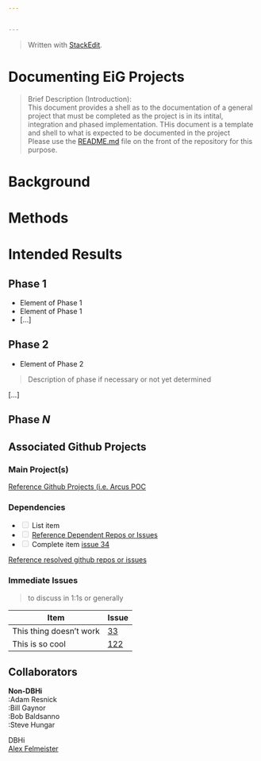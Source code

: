 ```yaml
---


---
```


<blockquote>
<p>Written with <a href="https://stackedit.io/">StackEdit</a>.</p>
</blockquote>
<h1 id="documenting-eig-projects-title">Documenting EiG Projects <title></title></h1>
<blockquote>
<p>Brief Description (Introduction):<br>
This document provides a shell as to the documentation of a general project that must be completed as the project is in its intital, integration and phased implementation. THis document is a template and shell to what is expected to be documented in the project<br>
Please use the <a href="http://README.md">README.md</a> file on the front of the repository for this purpose.</p>
</blockquote>
<h1 id="background">Background</h1>
<h1 id="methods">Methods</h1>
<h1 id="intended-results">Intended Results</h1>
<h2 id="phase-1">Phase 1</h2>
<ul>
<li>Element of Phase 1</li>
<li>Element of Phase 1</li>
<li>[…]</li>
</ul>
<h2 id="phase-2">Phase 2</h2>
<ul>
<li>Element of Phase 2</li>
</ul>
<blockquote>
<p>Description of phase if necessary or not yet determined</p>
</blockquote>
<p>[…]</p>
<h2 id="phase-n">Phase <em>N</em></h2>
<h2 id="associated-github-projects">Associated Github Projects</h2>
<h3 id="main-projects">Main Project(s)</h3>
<p><a href="https://github.research.chop.edu">Reference Github Projects (i.e. Arcus POC</a></p>
<h3 id="dependencies">Dependencies</h3>
<ul>
<li class="task-list-item"><input type="checkbox" class="task-list-item-checkbox" disabled=""> List item</li>
<li class="task-list-item"><input type="checkbox" class="task-list-item-checkbox" disabled=""> <a href="https://www.github.com">Reference Dependent Repos or Issues</a></li>
<li class="task-list-item"><input type="checkbox" class="task-list-item-checkbox" disabled=""> Complete item <a href="https://github.com">issue 34</a></li>
</ul>
<p><a href="https://github.com">Reference resolved github repos or issues</a></p>
<h3 id="immediate-issues">Immediate Issues</h3>
<blockquote>
<p>to discuss in 1:1s or generally</p>
</blockquote>

<table>
<thead>
<tr>
<th>Item</th>
<th>Issue</th>
</tr>
</thead>
<tbody>
<tr>
<td>This thing doesn’t work</td>
<td><a href="https://github.com">33</a></td>
</tr>
<tr>
<td>This is so cool</td>
<td><a href="https://github.com">122</a></td>
</tr>
</tbody>
</table><h2 id="collaborators">Collaborators</h2>
<p><strong>Non-DBHi</strong><br>
:Adam Resnick<br>
:Bill Gaynor<br>
:Bob Baldsanno<br>
:Steve Hungar</p>
<p>DBHi<br>
<a href="https://github.com/AlexFelmeister">Alex Felmeister</a></p>

